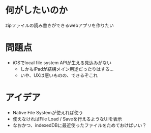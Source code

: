 # 何がしたいのか

zipファイルの読み書きができるwebアプリを作りたい

# 問題点

- iOSでlocal file system APIが生える見込みがない
  - しかもiPadが結構メイン用途だったりはする…
  - いや、UXは悪いものの、できるぞこれ

# アイデア

- Native File Systemが使えれば使う
- 使えなければFile Load / Saveを行えるようなUIを表示
- なおかつ、indexedDBに最近使ったファイルをためておけばいい？

